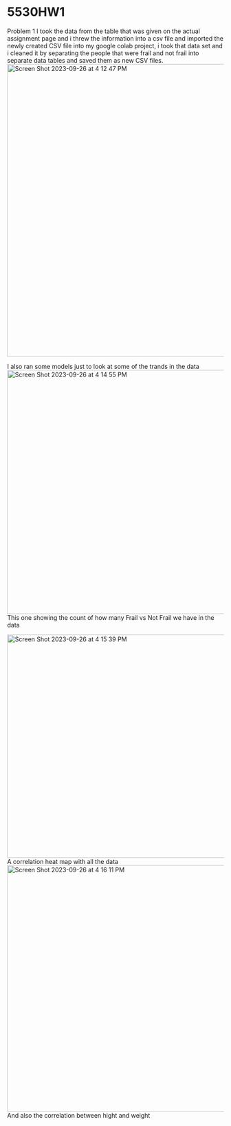 # 5530HW1

Problem 1
I took the data from the table that was given on the actual assignment page and i threw the information into a csv file and imported the newly created CSV file into my google colab project, i took that data set and i cleaned it by separating the people that were frail and not frail into separate data tables and saved them as new CSV files.
<img width="679" alt="Screen Shot 2023-09-26 at 4 12 47 PM" src="https://github.com/SemirHot/5530HW1/assets/70181745/0857b901-ec4d-46ad-808d-6d0fcaf8129c">

I also ran some models just to look at some of the trands in the data
<img width="566" alt="Screen Shot 2023-09-26 at 4 14 55 PM" src="https://github.com/SemirHot/5530HW1/assets/70181745/18739fbe-414e-42d7-abbc-39ef64da9036">
This one showing the count of how many Frail vs Not Frail we have in the data 


<img width="518" alt="Screen Shot 2023-09-26 at 4 15 39 PM" src="https://github.com/SemirHot/5530HW1/assets/70181745/20ebcdbe-1b19-447f-b082-4fb760215bbc">
A correlation heat map with all the data 

<img width="572" alt="Screen Shot 2023-09-26 at 4 16 11 PM" src="https://github.com/SemirHot/5530HW1/assets/70181745/c1ed0a68-ad9d-4f62-b191-8e258bfb4a5d">
And also the correlation between hight and weight
